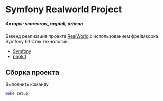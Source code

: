 # Symfony Realworld Project 
##### _Авторы: scarecrow_ragdoll, arheon_

Бэкенд реализация проекта [RealWorld](https://github.com/gothinkster/realworld) с использованием фреймворка Symfony 6.1
Стек технологий:
- [Symfony]
- [php8.1] 


[Symfony]: <https://symfony.com>
[php8.1]: <https://www.php.net/>

## Сборка проекта

Выполнить команду 

```bash
make setup
```
